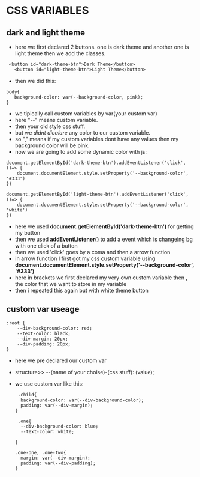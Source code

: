  # CSS VARIABLES
  ## dark and light theme
 * here we first declared 2 buttons. one is dark theme and another one is light theme
 then we add the classes.
 ```
  <button id="dark-theme-btn">Dark Theme</button>
    <button id="light-theme-btn">Light Theme</button>
 ```
 * then we did this:
 ```
body{
    background-color: var(--background-color, pink);
}
 
 ```
 * we tipically call custom variables by var(your custom var)
 * here "--" means custom variable.
 * then your old style css stuff.
 * but we *didnt dicalare* any color to our custom variable.
 * so "," means if my custom variables dont have any values then my background color will be pink.
 * now we are going to add some dynamic color with js:
  
```
document.getElementById('dark-theme-btn').addEventListener('click', ()=> {
    document.documentElement.style.setProperty('--background-color', '#333')
})

document.getElementById('light-theme-btn').addEventListener('click', ()=> {
    document.documentElement.style.setProperty('--background-color', 'white')
})
```

* here we used **document.getElementById('dark-theme-btn')** for getting my button
* then we used **addEventListener()** to add a event which is changeing bg with one click of a button
* then we used 'click' goes by a coma and then a arrow function
* in arrow function I first got my css custom variable using **document.documentElement.style.setProperty('--background-color', '#333')**
* here in brackets we first declared my very own custom variable then , the color that we want to store in my variable
* then i repeated this again but with white theme button

## custom var useage

```
:root {
    --div-background-color: red;
    --text-color: black;
    --div-margin: 20px;
    --div-padding: 20px;
}
```
* here we pre declared our custom var
* structure>> --(name of your choise)-(css stuff): (value);
* we use custom var like this:
  


  ```
   .child{
    background-color: var(--div-background-color);
    padding: var(--div-margin);
  }
 
   .one{
    --div-background-color: blue;
    --text-color: white;

  }

  .one-one, .one-two{
    margin: var(--div-margin);
    padding: var(--div-padding);
  }
  ``` 
